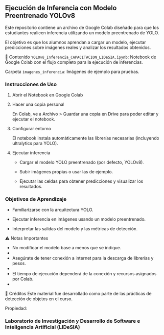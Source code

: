 ## Ejecución de Inferencia con Modelo Preentrenado YOLOv8
Este repositorio contiene un archivo de Google Colab diseñado para que los estudiantes realicen inferencia utilizando un modelo preentrenado de YOLO.

El objetivo es que los alumnos aprendan a cargar un modelo, ejecutar predicciones sobre imágenes reales y analizar los resultados obtenidos.

📂 Contenido
`YOLOv8_Inferencia_CAPACITACION_LIDeSIA.ipynb`: Notebook de Google Colab con el flujo completo para la ejecución de inferencias.

Carpeta `imagenes_inferencia`: Imágenes de ejemplo para pruebas.



### Instrucciones de Uso
1. Abrir el Notebook en Google Colab

2. Hacer una copia personal

    En Colab, ve a Archivo > Guardar una copia en Drive para poder editar y ejecutar el notebook.

3. Configurar entorno

    El notebook instala automáticamente las librerías necesarias (incluyendo ultralytics para YOLO).

4. Ejecutar inferencia

    - Cargar el modelo YOLO preentrenado (por defecto, YOLOv8).

    - Subir imágenes propias o usar las de ejemplo.

    - Ejecutar las celdas para obtener predicciones y visualizar los resultados.

### Objetivos de Aprendizaje
* Familiarizarse con la arquitectura YOLO.

* Ejecutar inferencia en imágenes usando un modelo preentrenado.

* Interpretar las salidas del modelo y las métricas de detección.

⚠️ Notas Importantes
* No modificar el modelo base a menos que se indique.
* 
* Asegúrate de tener conexión a internet para la descarga de librerías y pesos.
* 
* El tiempo de ejecución dependerá de la conexión y recursos asignados por Colab.
* 
📜 Créditos
Este material fue desarrollado como parte de las prácticas de detección de objetos en el curso.


Propiedad: 
### Laboratorio de Investigación y Desarrollo de Software e Inteligencia Artificial (LIDeSIA)
